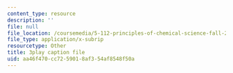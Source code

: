 ```yaml
---
content_type: resource
description: ''
file: null
file_location: /coursemedia/5-112-principles-of-chemical-science-fall-2005/aa46f470cc7259018af354af8548f50a_574875.vtt
file_type: application/x-subrip
resourcetype: Other
title: 3play caption file
uid: aa46f470-cc72-5901-8af3-54af8548f50a
---
```

